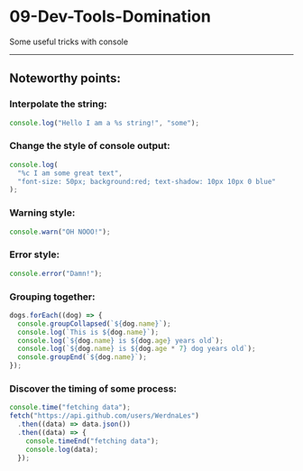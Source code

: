 # 09-Dev-Tools-Domination

Some useful tricks with console

---

## Noteworthy points:

### Interpolate the string:

```javascript
console.log("Hello I am a %s string!", "some");
```

### Change the style of console output:

```javascript
console.log(
  "%c I am some great text",
  "font-size: 50px; background:red; text-shadow: 10px 10px 0 blue"
);
```

### Warning style:

```javascript
console.warn("OH NOOO!");
```

### Error style:

```javascript
console.error("Damn!");
```

### Grouping together:

```javascript
dogs.forEach((dog) => {
  console.groupCollapsed(`${dog.name}`);
  console.log(`This is ${dog.name}`);
  console.log(`${dog.name} is ${dog.age} years old`);
  console.log(`${dog.name} is ${dog.age * 7} dog years old`);
  console.groupEnd(`${dog.name}`);
});
```

### Discover the timing of some process:

```javascript
console.time("fetching data");
fetch("https://api.github.com/users/WerdnaLes")
  .then((data) => data.json())
  .then((data) => {
    console.timeEnd("fetching data");
    console.log(data);
  });
```

